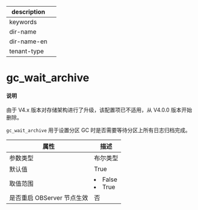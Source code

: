 |description||
|---|---|
|keywords||
|dir-name||
|dir-name-en||
|tenant-type||

# gc_wait_archive

<main id="notice" type='explain'>
<h4>说明</h4>
<p>由于 V4.x 版本对存储架构进行了升级，该配置项已不适用，从 V4.0.0 版本开始删除。</p>
</main>

`gc_wait_archive` 用于设置分区 GC 时是否需要等待分区上所有日志归档完成。

|      **属性**      |                                                 **描述**                                                 |
|------------------|--------------------------------------------------------------------------------------------------------|
| 参数类型             | 布尔类型                                                                                                   |
| 默认值              | True                                                                                                   |
| 取值范围             | </li><li> False   </li><li> True    |
| 是否重启 OBServer 节点生效 | 否                                                                                                      |
